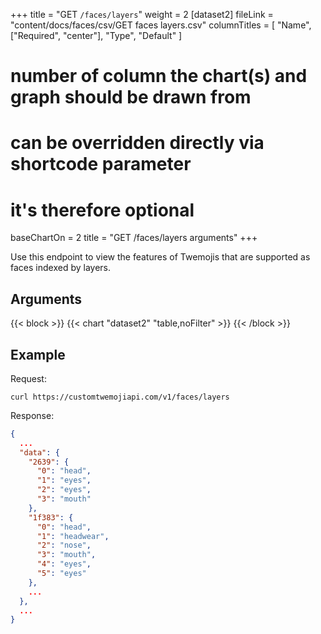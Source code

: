 +++
title = "GET `/faces/layers`"
weight = 2
[dataset2]
  fileLink = "content/docs/faces/csv/GET faces layers.csv"
  columnTitles = [
    "Name",
    ["Required", "center"],
    "Type",
    "Default"
  ]
  # number of column the chart(s) and graph should be drawn from
  # can be overridden directly via shortcode parameter
  # it's therefore optional
  baseChartOn = 2
  title = "GET /faces/layers arguments"
+++

Use this endpoint to view the features of Twemojis that are supported as faces indexed by layers.

## Arguments

{{< block >}}
  {{< chart "dataset2" "table,noFilter" >}}
{{< /block >}}

## Example

Request:

```curl
curl https://customtwemojiapi.com/v1/faces/layers
```

Response:

```json
{
  ...
  "data": {
    "2639": {
      "0": "head",
      "1": "eyes",
      "2": "eyes",
      "3": "mouth"
    },
    "1f383": {
      "0": "head",
      "1": "headwear",
      "2": "nose",
      "3": "mouth",
      "4": "eyes",
      "5": "eyes"
    },
    ...
  },
  ...
}
```
